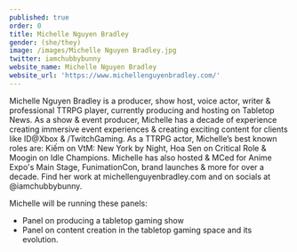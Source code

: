 ```yaml
---
published: true
order: 0
title: Michelle Nguyen Bradley
gender: (she/they)
image: /images/Michelle Nguyen Bradley.jpg
twitter: iamchubbybunny
website_name: Michelle Nguyen Bradley
website_url: 'https://www.michellenguyenbradley.com/'
---
```


Michelle Nguyen Bradley is a producer, show host, voice actor, writer & professional TTRPG player, currently producing and hosting on Tabletop News. As a show & event producer, Michelle has a decade of experience creating immersive event experiences & creating exciting content for clients like ID@Xbox & /TwitchGaming. As a TTRPG actor, Michelle’s best known roles are: Kiếm on VtM: New York by Night, Hoa Sen on Critical Role & Moogin on Idle Champions. Michelle has also hosted & MCed for Anime Expo's Main Stage, FunimationCon, brand launches & more for over a decade. Find her work at michellenguyenbradley.com and on socials at @iamchubbybunny.

Michelle will be running these panels:

* Panel on producing a tabletop gaming show
* Panel on content creation in the tabletop gaming space and its evolution.

